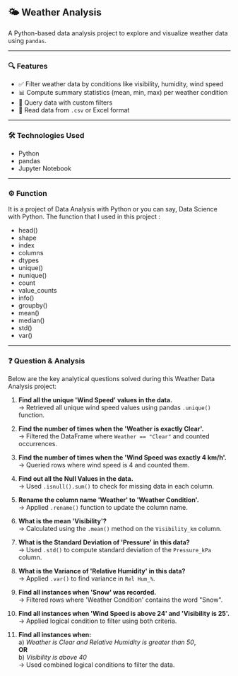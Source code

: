 ## 🌤️ Weather Analysis

A Python-based data analysis project to explore and visualize weather data using `pandas`.

---

### 🔍 Features

- ✅ Filter weather data by conditions like visibility, humidity, wind speed
- 📊 Compute summary statistics (mean, min, max) per weather condition
- 🔎 Query data with custom filters
- 💾 Read data from `.csv` or Excel format

---

### 🛠️ Technologies Used

- Python
- pandas
- Jupyter Notebook

---

### ⚙️ Function

It is a project of Data Analysis with Python or you can say, Data Science with Python.
The function that I used in this project :

* head() 
* shape 
* index 
* columns 
* dtypes 
* unique() 
* nunique() 
* count 
* value_counts 
* info() 
* groupby()
* mean()
* median()
* std()
* var()

---

### ❓ Question & Analysis

Below are the key analytical questions solved during this Weather Data Analysis project:

1. **Find all the unique 'Wind Speed' values in the data.**  
   → Retrieved all unique wind speed values using pandas `.unique()` function.

2. **Find the number of times when the 'Weather is exactly Clear'.**  
   → Filtered the DataFrame where `Weather == "Clear"` and counted occurrences.

3. **Find the number of times when the 'Wind Speed was exactly 4 km/h'.**  
   → Queried rows where wind speed is 4 and counted them.

4. **Find out all the Null Values in the data.**  
   → Used `.isnull().sum()` to check for missing data in each column.

5. **Rename the column name 'Weather' to 'Weather Condition'.**  
   → Applied `.rename()` function to update the column name.

6. **What is the mean 'Visibility'?**  
   → Calculated using the `.mean()` method on the `Visibility_km` column.

7. **What is the Standard Deviation of 'Pressure' in this data?**  
   → Used `.std()` to compute standard deviation of the `Pressure_kPa` column.

8. **What is the Variance of 'Relative Humidity' in this data?**  
   → Applied `.var()` to find variance in `Rel Hum_%`.

9. **Find all instances when 'Snow' was recorded.**  
   → Filtered rows where 'Weather Condition' contains the word "Snow".

10. **Find all instances when 'Wind Speed is above 24' and 'Visibility is 25'.**  
    → Applied logical condition to filter using both criteria.

11. **Find all instances when:**  
    a) *Weather is Clear and Relative Humidity is greater than 50*,  
    **OR**  
    b) *Visibility is above 40*  
    → Used combined logical conditions to filter the data.


